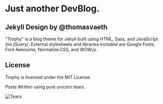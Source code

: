 # Just another DevBlog.

## Jekyll Design by @thomasvaeth
"Trophy" is a blog theme for Jekyll built using HTML, Sass, and JavaScript (no jQuery). External stylesheets and libraries included are Google Fonts, Font Awesome, Normalize.CSS, and WOW.js.

## License
Trophy is licensed under the MIT License.


Posts Written using pure unicorn tears.

![Tears](http://www.thinkgeek.com/images/products/additional/large/imsi_unicorn_tears_ladies_tee_dd.jpg "Tearss")
